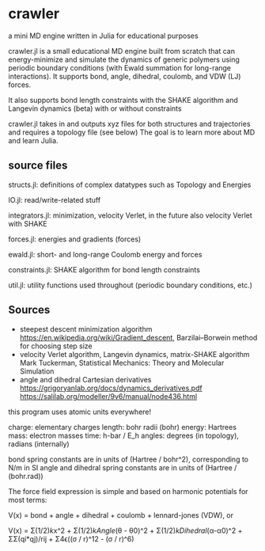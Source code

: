 # crawler
a mini MD engine written in Julia for educational purposes

crawler.jl is a small educational MD engine built from scratch that can energy-minimize and simulate the dynamics
of generic polymers using periodic boundary conditions (with Ewald summation for long-range interactions). It supports bond, angle, dihedral, coulomb, and VDW (LJ) forces.

It also supports bond length constraints with the SHAKE algorithm and Langevin dynamics (beta) with or without constraints

crawler.jl takes in and outputs xyz files for both structures and trajectories and requires a topology file (see below)
The goal is to learn more about MD and learn Julia.

## source files
structs.jl: definitions of complex datatypes such as Topology and Energies

IO.jl: read/write-related stuff

integrators.jl: minimization, velocity Verlet, in the future also velocity Verlet with SHAKE

forces.jl: energies and gradients (forces)

ewald.jl: short- and long-range Coulomb energy and forces

constraints.jl: SHAKE algorithm for bond length constraints

util.jl: utility functions used throughout (periodic boundary conditions, etc.)

## Sources
- steepest descent minimization algorithm
	https://en.wikipedia.org/wiki/Gradient_descent, Barzilai–Borwein method for choosing step size
- velocity Verlet algorithm, Langevin dynamics, matrix-SHAKE algorithm
	Mark Tuckerman, Statistical Mechanics: Theory and Molecular Simulation
- angle and dihedral Cartesian derivatives
	https://grigoryanlab.org/docs/dynamics_derivatives.pdf
	https://salilab.org/modeller/9v6/manual/node436.html

this program uses atomic units everywhere!

charge: elementary charges
length: bohr radii (bohr)
energy: Hartrees
mass: electron masses
time: h-bar / E_h
angles: degrees (in topology), radians (internally)

bond spring constants are in units of (Hartree / bohr^2), corresponding to N/m in SI
angle and dihedral spring constants are in units of (Hartree / (bohr.rad))

The force field expression is simple and based on harmonic potentials for most terms:

V(x) = bond + angle + dihedral + coulomb + lennard-jones (VDW), or

V(x) = Σ(1/2)*k*x^2 + Σ(1/2)*kAngle*(θ - θ0)^2 + Σ(1/2)*kDihedral*(α-α0)^2 + ΣΣ(qi*qj)/rij + Σ4ϵ((σ / r)^12 - (σ / r)^6)
